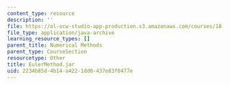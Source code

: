 ```yaml
---
content_type: resource
description: ''
file: https://ol-ocw-studio-app-production.s3.amazonaws.com/courses/18-03sc-differential-equations-fall-2011/2234b85d4b14a4221dd0437e83f0477e_EulerMethod.jar
file_type: application/java-archive
learning_resource_types: []
parent_title: Numerical Methods
parent_type: CourseSection
resourcetype: Other
title: EulerMethod.jar
uid: 2234b85d-4b14-a422-1dd0-437e83f0477e
---
```

